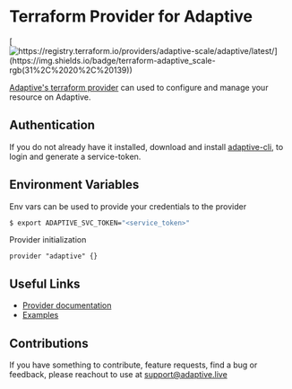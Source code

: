 # Terraform Provider for Adaptive

[![https://registry.terraform.io/providers/adaptive-scale/adaptive/latest/](<https://img.shields.io/badge/terraform-adaptive_scale-rgb(31%2C%2020%2C%20139)>)](https://registry.terraform.io/providers/adaptive-scale/adaptive/latest/)

[Adaptive's terraform provider](https://registry.terraform.io/providers/adaptive-scale/adaptive/latest/) can used to configure and manage your resource on Adaptive.

## Authentication

If you do not already have it installed, download and install [adaptive-cli](https://docs.adaptive.live/cli), to login and generate a service-token.

## Environment Variables

Env vars can be used to provide your credentials to the provider

```bash
$ export ADAPTIVE_SVC_TOKEN="<service_token>"
```

Provider initialization

```hcl
provider "adaptive" {}
```

## Useful Links

- [Provider documentation](https://registry.terraform.io/providers/adaptive-scale/adaptive/latest/docs)
- [Examples](https://registry.terraform.io/providers/adaptive-scale/adaptive/latest/docs/guides/adding_a_resource)

## Contributions

If you have something to contribute, feature requests, find a bug or feedback, please reachout to use at [support@adaptive.live](mailto:support@adaptive.live)
